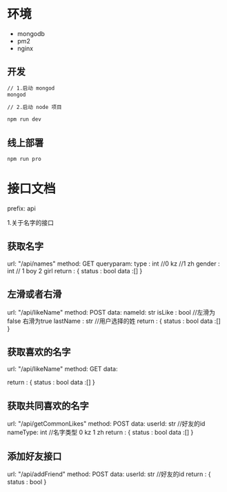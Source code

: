 # 环境

- mongodb
- pm2
- nginx

## 开发

```bash
// 1.启动 mongod
mongod

// 2.启动 node 项目

npm run dev
```

## 线上部署

```bash
npm run pro
```

# 接口文档
prefix: api

1.关于名字的接口
## 获取名字
url: "/api/names"
method: GET
queryparam: 
    type : int  //0 kz  //1 zh
    gender : int  // 1 boy  2 girl
return :
{
    status : bool
    data :[]
}
## 左滑或者右滑
url: "/api/likeName"
method: POST
data: 
    nameId: str
    isLike : bool  //左滑为false 右滑为true
    lastName : str //用户选择的姓
return :
{
    status : bool
    data :[]
}

## 获取喜欢的名字
url: "/api/likeName"
method: GET
data: 
    
return :
{
    status : bool
    data :[]
}

## 获取共同喜欢的名字
url: "/api/getCommonLikes"
method: POST
data: 
    userId: str  //好友的id
    nameType: int  //名字类型 0 kz 1 zh
return :
{
    status : bool
    data :[]
}

## 添加好友接口
url: "/api/addFriend"
method: POST
data: 
    userId: str  //好友的id
return :
{
    status : bool
}
<!-- router.post("/likeName", NameController.addLikeName)
router.get('/LikeName', NameController.getLikeName)
router.post("/getCommonLikes", NameController.getCommonLikes)

router.post("/group", GroupController.addGroup)
router.get('/group', GroupController.getGroups) -->
